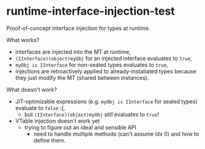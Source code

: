 # runtime-interface-injection-test

Proof-of-concept interface injection for types at runtime.

What works?

- interfaces are injected into the MT at runtime,
- `(IInterface)(object)myObj` for an injected interface evaluates to `true`,
- `myObj is IInterface` for non-sealed types evaluates to `true`,
- injections are retroactively applied to already-instatiated types because they just modify the MT (shared between instances).

What doesn't work?

- JIT-optimizable expressions (e.g. `myObj is IInterface` for sealed types) evaluate to `false` :(,
  - but `(IInterface)(object)myObj` still evaluates to `true`!
- VTable injection doesn't work yet
  - trying to figure out an ideal and sensible API
    - need to handle multiple methods (can't assume idx 0) and how to define them.

